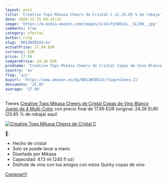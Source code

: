 ```yaml
---
layout: post
title: 'Creative Tops Mikasa Cheers de Cristal C al 25.85 % de rebaja'
date: 2020-12-31 08:24:31
image: 'https://m.media-amazon.com/images/I/41vfyh8OsGL._SL200_.jpg'
comments: true
category: ofertas
author: ring
slug: 'B013WSBSI4-es'
actualPrice: 17.99 EUR
currency: EUR
price: 17.99
comparePrice: 24.26 EUR
prodname: 'Creative Tops Mikasa Cheers de Cristal Copas de Vino Blanco  Juego de 4  Multi-Color'
country: 'es'
flag: '🇪🇸'
buyurl: 'https://www.amazon.es/dp/B013WSBSI4/?tag=tolees-21'
descuento: '25.85'
average: '17.99'
---
```


Tienes [Creative Tops Mikasa Cheers de Cristal Copas de Vino Blanco  Juego de 4  Multi-Color](https://www.amazon.es/dp/B013WSBSI4/?tag=tolees-21) con precio final de  17.99 EUR (original: 24.26 EUR) (25.85 %  de rebaja) aqui!

[![Creative Tops Mikasa Cheers de Cristal C](https://m.media-amazon.com/images/I/41vfyh8OsGL._SL200_.jpg)](https://www.amazon.es/dp/B013WSBSI4/?tag=tolees-21)

🔎:

- Hecho de cristal
- Solo se puede lavar a mano
- Diseñado por Mikasa
- Capacidad: 473 ml (245 fl oz)
- Disfrute de vino con tus amigos con estos Quirky copas de vino

[Comprar!!!](https://www.amazon.es/dp/B013WSBSI4/?tag=tolees-21)
